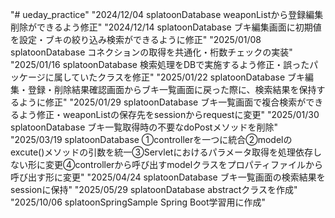 "# ueday_practice" 
"2024/12/04 splatoonDatabase weaponListから登録編集削除ができるよう修正"
"2024/12/14 splatoonDatabase ブキ編集画面に初期値を設定・ブキの絞り込み検索ができるように修正"
"2025/01/08 splatoonDatabase コネクションの取得を共通化・桁数チェックの実装"
"2025/01/16 splatoonDatabase 検索処理をDBで実施するよう修正・誤ったパッケージに属していたクラスを修正"
"2025/01/22 splatoonDatabase ブキ編集・登録・削除結果確認画面からブキ一覧画面に戻った際に、検索結果を保持するように修正"
"2025/01/29 splatoonDatabase ブキ一覧画面で複合検索ができるよう修正・weaponListの保存先をsessionからrequestに変更"
"2025/01/30 splatoonDatabase ブキ一覧取得時の不要なdoPostメソッドを削除"
"2025/03/19 splatoonDatabase ①controllerを一つに統合②modelのexcute()メソッドの引数を統一③Servletにおけるパラメータ取得を処理依存しない形に変更④controllerから呼び出すmodelクラスをプロパティファイルから呼び出す形に変更"
"2025/04/24 splatoonDatabase ブキ一覧画面の検索結果をsessionに保持"
"2025/05/29 splatoonDatabase abstractクラスを作成"
"2025/10/06 splatoonSpringSample Spring Boot学習用に作成"